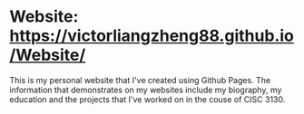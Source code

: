# Website: https://victorliangzheng88.github.io/Website/

This is my personal website that I've created using Github Pages. The information that demonstrates on my websites include my biography, my education and the projects that I've worked on in the couse of CISC 3130. 
